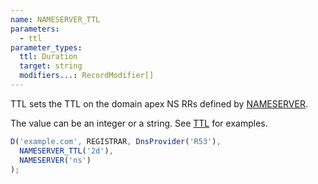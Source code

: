 ```yaml
---
name: NAMESERVER_TTL
parameters:
  - ttl
parameter_types:
  ttl: Duration
  target: string
  modifiers...: RecordModifier[]
---
```


TTL sets the TTL on the domain apex NS RRs defined by [NAMESERVER](NAMESERVER.md).

The value can be an integer or a string. See [TTL](../record/TTL.md) for examples.

```javascript
D('example.com', REGISTRAR, DnsProvider('R53'),
  NAMESERVER_TTL('2d'),
  NAMESERVER('ns')
);
```
